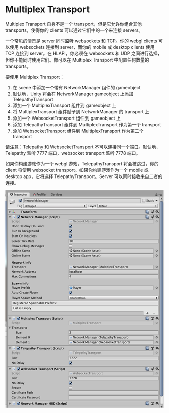 # Multiplex Transport

Multiplex Transport 自身不是一个 transport，但是它允许你组合其他 transports，使得你的 clients 可以通过它们中的一个来连接 servers。

一个常见的情景是 server 同时监听 websockets 和 TCP。你的 webgl clients 可以使用 websockets 连接到 server，而你的 mobile 或 desktop clients 使用 TCP 连接到 server。在 HLAPI，你必须在 websockets 和 UDP 之间进行选择，但你不能同时使用它们。你可以在 Multiplex Transport 中配置任何数量的 transports。

要使用 Multiplex Transport：

1. 在 scene 中添加一个带有 NetworkManager 组件的 gameobject
2. 默认地，Unity 将会在 NetworkManager gameobject 上添加 TelepathyTransport
3. 添加一个 MultiplexTransport 组件到 gameobject 上
4. 将 MultiplexTransport 组件赋予到 NetworkManager 的 transport 上
5. 添加一个 WebsocketTransport 组件到 gameobject 上
6. 添加 TelepathyTransport 组件到 MultiplexTransport 作为第一个 transport
7. 添加 WebsocketTransport 组件到 MultiplexTransport 作为第二个 transport

请注意：Telepathy 和 WebsocketTransport 不可以连接同一个端口。默认地，Telepathy 监听 7777 端口，websocket transport 监听 7778 端口。

如果你构建游戏作为一个 webgl 游戏，TelepathyTransport 将会被跳过，你的 client 将使用 websocket transport。如果你构建游戏作为一个 mobile 或 desktop app，它将选择 TelepathyTransport。Server 可以同时接收来自二者的连接。

![MultiplexSample](../../Image/MultiplexSample.png)

